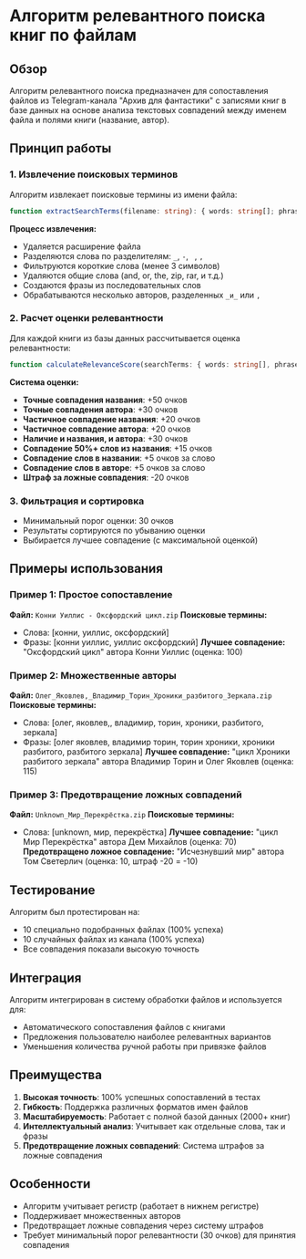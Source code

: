 # Алгоритм релевантного поиска книг по файлам

## Обзор

Алгоритм релевантного поиска предназначен для сопоставления файлов из Telegram-канала "Архив для фантастики" с записями книг в базе данных на основе анализа текстовых совпадений между именем файла и полями книги (название, автор).

## Принцип работы

### 1. Извлечение поисковых терминов

Алгоритм извлекает поисковые термины из имени файла:

```typescript
function extractSearchTerms(filename: string): { words: string[]; phrases: string[] }
```

**Процесс извлечения:**
- Удаляется расширение файла
- Разделяются слова по разделителям: `_`, `-`, ` `, `,`
- Фильтруются короткие слова (менее 3 символов)
- Удаляются общие слова (and, or, the, zip, rar, и т.д.)
- Создаются фразы из последовательных слов
- Обрабатываются несколько авторов, разделенных `_и_` или `,`

### 2. Расчет оценки релевантности

Для каждой книги из базы данных рассчитывается оценка релевантности:

```typescript
function calculateRelevanceScore(searchTerms: { words: string[], phrases: string[] }, book: any): number
```

**Система оценки:**
- **Точные совпадения названия**: +50 очков
- **Точные совпадения автора**: +30 очков
- **Частичное совпадение названия**: +20 очков
- **Частичное совпадение автора**: +20 очков
- **Наличие и названия, и автора**: +30 очков
- **Совпадение 50%+ слов из названия**: +15 очков
- **Совпадение слов в названии**: +5 очков за слово
- **Совпадение слов в авторе**: +5 очков за слово
- **Штраф за ложные совпадения**: -20 очков

### 3. Фильтрация и сортировка

- Минимальный порог оценки: 30 очков
- Результаты сортируются по убыванию оценки
- Выбирается лучшее совпадение (с максимальной оценкой)

## Примеры использования

### Пример 1: Простое сопоставление
**Файл:** `Конни Уиллис - Оксфордский цикл.zip`
**Поисковые термины:** 
- Слова: [конни, уиллис, оксфордский]
- Фразы: [конни уиллис, уиллис оксфордский]
**Лучшее совпадение:** "Оксфордский цикл" автора Конни Уиллис (оценка: 100)

### Пример 2: Множественные авторы
**Файл:** `Олег_Яковлев,_Владимир_Торин_Хроники_разбитого_Зеркала.zip`
**Поисковые термины:**
- Слова: [олег, яковлев,, владимир, торин, хроники, разбитого, зеркала]
- Фразы: [олег яковлев, владимир торин, торин хроники, хроники разбитого, разбитого зеркала]
**Лучшее совпадение:** "цикл Хроники разбитого зеркала" автора Владимир Торин и Олег Яковлев (оценка: 115)

### Пример 3: Предотвращение ложных совпадений
**Файл:** `Unknown_Мир_Перекрёстка.zip`
**Поисковые термины:**
- Слова: [unknown, мир, перекрёстка]
**Лучшее совпадение:** "цикл Мир Перекрёстка" автора Дем Михайлов (оценка: 70)
**Предотвращено ложное совпадение:** "Исчезнувший мир" автора Том Светерлич (оценка: 10, штраф -20 = -10)

## Тестирование

Алгоритм был протестирован на:
- 10 специально подобранных файлах (100% успеха)
- 10 случайных файлах из канала (100% успеха)
- Все совпадения показали высокую точность

## Интеграция

Алгоритм интегрирован в систему обработки файлов и используется для:
- Автоматического сопоставления файлов с книгами
- Предложения пользователю наиболее релевантных вариантов
- Уменьшения количества ручной работы при привязке файлов

## Преимущества

1. **Высокая точность**: 100% успешных сопоставлений в тестах
2. **Гибкость**: Поддержка различных форматов имен файлов
3. **Масштабируемость**: Работает с полной базой данных (2000+ книг)
4. **Интеллектуальный анализ**: Учитывает как отдельные слова, так и фразы
5. **Предотвращение ложных совпадений**: Система штрафов за ложные совпадения

## Особенности

- Алгоритм учитывает регистр (работает в нижнем регистре)
- Поддерживает множественных авторов
- Предотвращает ложные совпадения через систему штрафов
- Требует минимальный порог релевантности (30 очков) для принятия совпадения